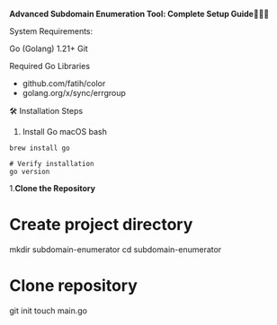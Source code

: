 **Advanced Subdomain Enumeration Tool: Complete Setup Guide🕵️‍♂️🌐**

System Requirements:

Go (Golang) 1.21+
Git


Required Go Libraries

- github.com/fatih/color
- golang.org/x/sync/errgroup

🛠 Installation Steps
1. Install Go
macOS
bash


``` # Using Homebrew
brew install go

# Verify installation
go version
```


1.**Clone the Repository**

# Create project directory
mkdir subdomain-enumerator
cd subdomain-enumerator

# Clone repository 
git init
touch main.go







